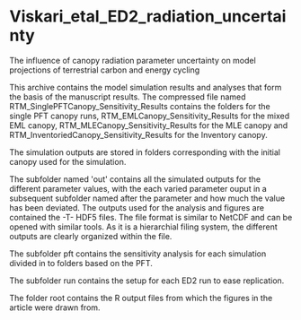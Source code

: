 # Viskari_etal_ED2_radiation_uncertainty
The influence of canopy radiation parameter uncertainty on model projections of terrestrial carbon and energy cycling



This archive contains the model simulation results and analyses that form the basis of the manuscript results. The compressed file named RTM_SinglePFTCanopy_Sensitivity_Results contains the folders for the single PFT canopy runs, RTM_EMLCanopy_Sensitivity_Results for the mixed EML canopy, RTM_MLECanopy_Sensitivity_Results for the MLE canopy and RTM_InventoriedCanopy_Sensitivity_Results for the Inventory canopy.

The simulation outputs are stored in folders corresponding with the initial canopy used for the simulation. 

The subfolder named 'out' contains all the simulated outputs for the different parameter values, with the each varied parameter ouput in a subsequent subfolder named after the parameter and how much the value has been deviated. The outputs used for the analysis and figures are contained the -T- HDF5 files. The file format is similar to NetCDF and can be opened with similar tools. As it is a hierarchial filing system, the different outputs are clearly organized within the file.

The subfolder pft contains the sensitivity analysis for each simulation divided in to folders based on the PFT.

The subfolder run contains the setup for each ED2 run to ease replication.

The folder root contains the R output files from which the figures in the article were drawn from.
